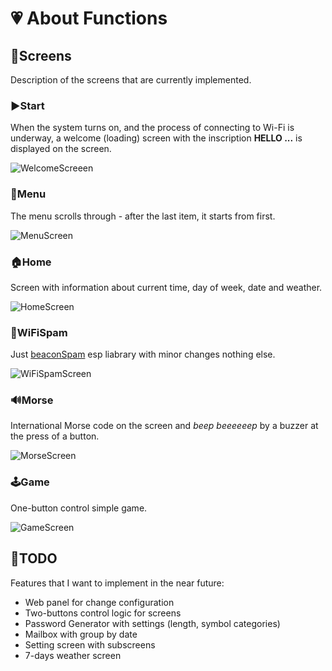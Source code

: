 # 💗 About Functions

## 👀Screens
Description of the screens that are currently implemented.

### ▶️Start
When the system turns on, and the process of connecting to Wi-Fi is underway, a welcome (loading) screen with the inscription **HELLO ...** is displayed on the screen.


![WelcomeScreeen](https://github.com/user-attachments/assets/3edaba2f-7dff-4754-8a1a-d77440f828ec)

### 📃Menu
The menu scrolls through - after the last item, it starts from first.

![MenuScreen](https://github.com/user-attachments/assets/2e44db10-898d-44f7-a2d1-2e739ad258be)


### 🏠Home
Screen with information about current time, day of week, date and weather.

![HomeScreen](https://github.com/user-attachments/assets/291b4510-b773-4b16-8fe2-36827c3b1af0)


### 🛜WiFiSpam
Just [beaconSpam](https://github.com/spacehuhn/esp8266_beaconSpam) esp liabrary with minor changes nothing else.

![WiFiSpamScreen](https://github.com/user-attachments/assets/d63a59d2-f5e9-4b8e-85b0-a7d587292420)



### 🔊Morse
International Morse code on the screen and *beep* *beeeeeep* by a buzzer at the press of a button.

![MorseScreen](https://github.com/user-attachments/assets/617fbff1-76d8-4d2a-8435-83a66856cac5)

### 🕹️Game
One-button control simple game.

![GameScreen](https://github.com/user-attachments/assets/96528dda-515f-4ea2-8bfc-7bcb2b755707)

## 📝TODO
Features that I want to implement in the near future:
- Web panel for change configuration
- Two-buttons control logic for screens
- Password Generator with settings (length, symbol categories)
- Mailbox with group by date
- Setting screen with subscreens
- 7-days weather screen
